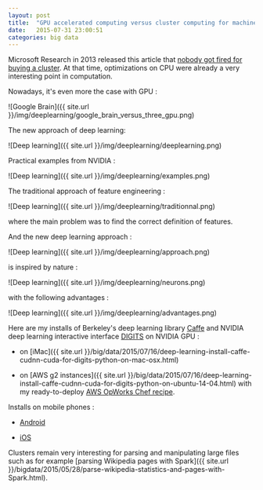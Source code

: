 ```yaml
---
layout: post
title:  "GPU accelerated computing versus cluster computing for machine / deep learning"
date:   2015-07-31 23:00:51
categories: big data
---
```


Microsoft Research in 2013 released this article that [nobody got fired for buying a cluster](http://research.microsoft.com/pubs/179615/msrtr-2013-2.pdf). At that time, optimizations on CPU were already a very interesting point in computation.

Nowadays, it's even more the case with GPU :

![Google Brain]({{ site.url }}/img/deeplearning/google_brain_versus_three_gpu.png)

The new approach of deep learning:

![Deep learning]({{ site.url }}/img/deeplearning/deeplearning.png)

Practical examples from NVIDIA :

![Deep learning]({{ site.url }}/img/deeplearning/examples.png)

The traditional approach of feature engineering :

![Deep learning]({{ site.url }}/img/deeplearning/traditionnal.png)

where the main problem was to find the correct definition of features.

And the new deep learning approach :

![Deep learning]({{ site.url }}/img/deeplearning/approach.png)

is inspired by nature :

![Deep learning]({{ site.url }}/img/deeplearning/neurons.png)

with the following advantages :

![Deep learning]({{ site.url }}/img/deeplearning/advantages.png)


Here are my installs of Berkeley's deep learning library [Caffe](http://caffe.berkeleyvision.org/) and NVIDIA deep learning interactive interface [DIGITS](https://developer.nvidia.com/digits) on NVIDIA GPU :

- on [iMac]({{ site.url }}/big/data/2015/07/16/deep-learning-install-caffe-cudnn-cuda-for-digits-python-on-mac-osx.html)

- on [AWS g2 instances]({{ site.url }}/big/data/2015/07/16/deep-learning-install-caffe-cudnn-cuda-for-digits-python-on-ubuntu-14-04.html) with my ready-to-deploy [AWS OpWorks Chef recipe](https://github.com/christopher5106/digits-server-simple).

Installs on mobile phones :

- [Android](https://github.com/sh1r0/caffe-android-lib)

- [iOS](https://github.com/noradaiko/caffe-ios-sample)

Clusters remain very interesting for parsing and manipulating large files such as for example [parsing Wikipedia pages with Spark]({{ site.url }}/bigdata/2015/05/28/parse-wikipedia-statistics-and-pages-with-Spark.html).
